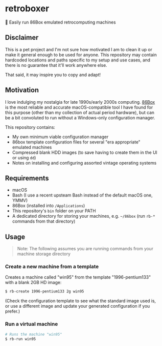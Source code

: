 # retroboxer
💾 Easily run 86Box emulated retrocomputing machines

## Disclaimer
This is a pet project and I'm not sure how motivated I am to clean it up or make it general enough
to be used for anyone. This repository may contain hardcoded locations and paths specific to my
setup and use cases, and there is no guarantee that it'll work anywhere else.

That said, it may inspire you to copy and adapt!

## Motivation
I love indulging my nostalgia for late 1990s/early 2000s computing. [86Box][86box] is the most
reliable and accurate macOS-compatible tool I have found for this purpose (other than my collection
of actual period hardware), but can be a bit convoluted to run without a Windows-only configuration
manager.

This repository contains:
- My own minimum viable configuration manager
- 86box template configuration files for several "era appropriate" emulated machines
- Compressed blank HDD images (to save having to create them in the UI or using `dd`)
- Notes on installing and configuring assorted vintage operating systems

## Requirements
- macOS
- Bash (I use a recent upsteam Bash instead of the default macOS one, YMMV)
- 86Box (installed into `/Applications`)
- This repository's `bin` folder on your PATH
- A dedicated directory for storing your machines, e.g. `~/86box` (run `rb-*` commands from that
  directory)

## Usage
> Note: The following assumes you are running commands from your machine storage directory

### Create a new machine from a template
Creates a machine called "win95" from the template "1996-pentium133" with a blank 2GB HD image:
```bash
$ rb-create 1996-pentium133 2g win95
```

(Check the configuration template to see what the standard image used is, or use a different image
and update your generated configuration if you prefer.)

### Run a virtual machine
```bash
# Runs the machine "win95"
$ rb-run win95
```

[86box]: https://86box.net
